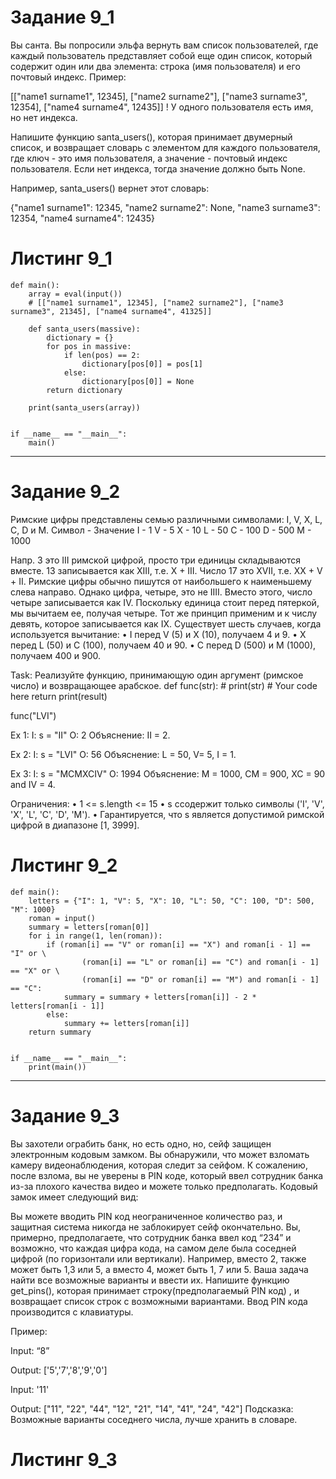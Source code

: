 # Задание 9_1
Вы санта. Вы попросили эльфа вернуть вам список пользователей, где каждый пользователь представляет собой еще один список, который содержит один или два элемента: строка (имя пользователя) и его почтовый индекс. Пример:

[["name1 surname1", 12345], ["name2 surname2"], ["name3 surname3", 12354], ["name4 surname4", 12435]]
! У одного пользователя есть имя, но нет индекса.

Напишите функцию santa_users(), которая принимает двумерный список, и возвращает словарь с элементом для каждого пользователя, где ключ - это имя пользователя, а значение - почтовый индекс пользователя. Если нет индекса, тогда значение должно быть None.

Например, santa_users() вернет этот словарь:

{"name1 surname1": 12345, "name2 surname2": None, "name3 surname3": 12354, "name4 surname4": 12435}

# Листинг 9_1
```Py
def main():
    array = eval(input())
    # [["name1 surname1", 12345], ["name2 surname2"], ["name3 surname3", 21345], ["name4 surname4", 41325]]

    def santa_users(massive):
        dictionary = {}
        for pos in massive:
            if len(pos) == 2:
                dictionary[pos[0]] = pos[1]
            else:
                dictionary[pos[0]] = None
        return dictionary

    print(santa_users(array))


if __name__ == "__main__":
    main()
```
________
# Задание 9_2
Римские цифры представлены семью различными символами: I, V, X, L, C, D и M.
Символ - Значение
I - 1
V - 5
X - 10
L - 50
C - 100
D - 500
M - 1000

Напр. 3 это III римской цифрой, просто три единицы складываются вместе. 13 записывается как XIII, т.е. X + III. Число 17 это XVII, т.е. XX + V + II.
Римские цифры обычно пишутся от наибольшего к наименьшему слева направо. 
Однако цифра, четыре, это не IIII. Вместо этого, число четыре записывается как IV. 
Поскольку единица стоит перед пятеркой, мы вычитаем ее, получая четыре. 
Тот же принцип применим и к числу девять, которое записывается как IX. 
Существует шесть случаев, когда используется вычитание:
 • I перед V (5) и X (10), получаем 4 и 9. 
 • X перед L (50) и C (100), получаем 40 и 90. 
 • C перед D (500) и M (1000), получаем 400 и 900.

Task:
Реализуйте функцию, принимающую один аргумент (римское число) и возвращающее арабское.
def func(str):
    # print(str)
         # Your code here
    return print(result)

func("LVI")

 
Ex 1:
I: s = "II"
O: 2
Объяснение: II = 2.

Ex 2:
I: s = "LVI"
O: 56
Объяснение: L = 50, V= 5, I = 1.

Ex 3:
I: s = "MCMXCIV"
O: 1994
Объяснение: M = 1000, CM = 900, XC = 90 and IV = 4.
 
Ограничения:
 • 1 <= s.length <= 15
 • s cсодержит только символы ('I', 'V', 'X', 'L', 'C', 'D', 'M').
 • Гарантируется, что s является допустимой римской цифрой в диапазоне [1, 3999].
# Листинг 9_2
```Py
def main():
    letters = {"I": 1, "V": 5, "X": 10, "L": 50, "C": 100, "D": 500, "M": 1000}
    roman = input()
    summary = letters[roman[0]]
    for i in range(1, len(roman)):
        if (roman[i] == "V" or roman[i] == "X") and roman[i - 1] == "I" or \
                (roman[i] == "L" or roman[i] == "C") and roman[i - 1] == "X" or \
                (roman[i] == "D" or roman[i] == "M") and roman[i - 1] == "C":
            summary = summary + letters[roman[i]] - 2 * letters[roman[i - 1]]
        else:
            summary += letters[roman[i]]
    return summary


if __name__ == "__main__":
    print(main())
```
________
# Задание 9_3
Вы захотели ограбить банк, но есть одно, но, сейф защищен электронным кодовым замком. Вы обнаружили, что может взломать камеру видеонаблюдения, которая следит за сейфом. К сожалению, после взлома, вы не уверены в PIN коде, который ввел сотрудник банка из-за плохого качества видео и можете только предполагать. 
Кодовый замок имеет следующий вид:
 
Вы можете вводить PIN код неограниченное количество раз, и защитная система никогда не заблокирует сейф окончательно.
Вы, примерно, предполагаете, что сотрудник банка ввел код “234” и возможно, что каждая цифра кода, на самом деле была соседней цифрой (по горизонтали или вертикали). Например, вместо 2, также может быть 1,3 или 5, а вместо 4, может быть 1, 7 или 5.
Ваша задача найти все возможные варианты и ввести их. 
Напишите функцию get_pins(), которая принимает строку(предполагаемый PIN код) , и возвращает список строк с возможными вариантами. 
Ввод PIN кода производится с клавиатуры. 

Пример:

Input: “8”

Output: ['5','7','8','9','0']

Input: '11'

Output: ["11", "22", "44", "12", "21", "14", "41", "24", "42"]
Подсказка: Возможные варианты соседнего числа, лучше хранить в словаре.
# Листинг 9_3
```Py

```
